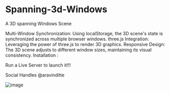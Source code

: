 # Spanning-3d-Windows
A 3D spanning Windows Scene

Multi-Window Synchronization: Using localStorage, the 3D scene's state is synchronized across multiple browser windows.
three.js Integration: Leveraging the power of three.js to render 3D graphics.
Responsive Design: The 3D scene adjusts to different window sizes, maintaining its visual consistency.
   Installation : 

   Run a Live Server to launch it!!!

Social Handles @aravinditte


![image](https://github.com/aravinditte/Spanning-3d-Windows/assets/119928913/7a1c1016-f9a5-4353-b542-49656bcb0515)

